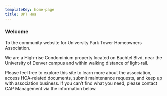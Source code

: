 ```yaml
---
templateKey: home-page
title: UPT Hoa
---
```


### Welcome

To the community website for University Park Tower Homeowners Association.

We are a High-rise Condominium property located on Buchtel Blvd, near the University of Denver campus and within walking distance of light-rail.

Please feel free to explore this site to learn more about the association, access HOA-related documents, submit maintenance requests, and keep up with association business. If you can’t find what you need, please contact CAP Management via the information below.

